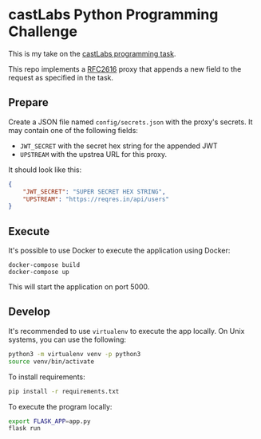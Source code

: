 # castLabs Python Programming Challenge

This is my take on the [castLabs programming task](https://github.com/castlabs/python_programming_task).

This repo implements a [RFC2616](https://www.ietf.org/rfc/rfc2616.txt) proxy
that appends a new field to the request as specified in the task.


## Prepare

Create a JSON file named `config/secrets.json` with the proxy's secrets.
It may contain one of the following fields:

- `JWT_SECRET` with the secret hex string for the appended JWT
- `UPSTREAM` with the upstrea URL for this proxy.

It should look like this:

``` json
{
    "JWT_SECRET": "SUPER SECRET HEX STRING",
    "UPSTREAM": "https://reqres.in/api/users"
}
```

## Execute

It's possible to use Docker to execute the application using Docker:

```
docker-compose build
docker-compose up
```

This will start the application on port 5000.


## Develop

It's recommended to use `virtualenv` to execute the app locally.
On Unix systems, you can use the following:

``` sh
python3 -m virtualenv venv -p python3
source venv/bin/activate
```

To install requirements:

``` sh
pip install -r requirements.txt
```

To execute the program locally:

``` sh
export FLASK_APP=app.py
flask run
```
